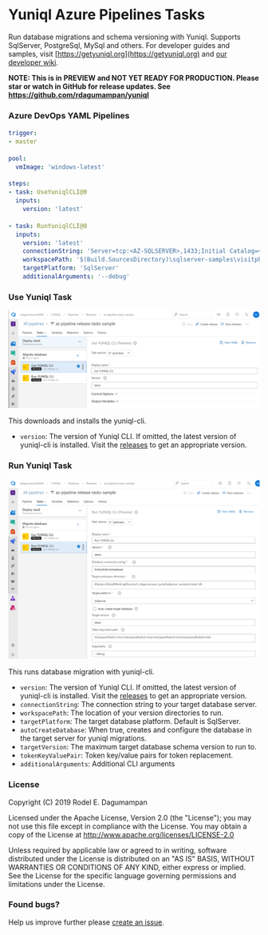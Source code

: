 # Yuniql Azure Pipelines Tasks

Run database migrations and schema versioning with Yuniql. Supports SqlServer, PostgreSql, MySql and others. For developer guides and samples, visit [https://getyuniql.org](https://getyuniql.org) and [our developer wiki](https://github.com/rdagumampan/yuniql/wiki).

**NOTE: This is in PREVIEW and NOT YET READY FOR PRODUCTION. Please star or watch in GitHub for release updates. See https://github.com/rdagumampan/yuniql**

### Azure DevOps YAML Pipelines

``` yaml
trigger:
- master

pool:
  vmImage: 'windows-latest'

steps:
- task: UseYuniqlCLI@0
  inputs:
    version: 'latest'

- task: RunYuniqlCLI@0
  inputs:
    version: 'latest'
    connectionString: 'Server=tcp:<AZ-SQLSERVER>,1433;Initial Catalog=<AZ-SQLDB>;User ID=<USERID>;Password=<PASSWORD>;Encrypt=True;TrustServerCertificate=False;Connection Timeout=30;'
    workspacePath: '$(Build.SourcesDirectory)\sqlserver-samples\visitph-db'
    targetPlatform: 'SqlServer'
    additionalArguments: '--debug'
```

### Use Yuniql Task

![](images/screenshot-01.png)

This downloads and installs the yuniql-cli.
* `version`: The version of Yuniql CLI. If omitted, the latest version of yuniql-cli is installed. Visit the [releases](https://github.com/rdagumampan/yuniql/releases) to get an appropriate version. 

### Run Yuniql Task

![](images/screenshot-02.png)

This runs database migration with yuniql-cli.
* `version`: The version of Yuniql CLI. If omitted, the latest version of yuniql-cli is installed. Visit the [releases](https://github.com/rdagumampan/yuniql/releases) to get an appropriate version. 
* `connectionString`: The connection string to your target database server.
* `workspacePath`: The location of your version directories to run.
* `targetPlatform`: The target database platform. Default is SqlServer.
* `autoCreateDatabase`: When true, creates and configure the database in the target server for yuniql migrations.
* `targetVersion`: The maximum target database schema version to run to.
* `tokenKeyValuePair`: Token key/value pairs for token replacement.
* `additionalArguments`: Additional CLI arguments

### License
Copyright (C) 2019 Rodel E. Dagumampan

Licensed under the Apache License, Version 2.0 (the "License"); you may not use this file except in compliance with the License. You may obtain a copy of the License at http://www.apache.org/licenses/LICENSE-2.0

Unless required by applicable law or agreed to in writing, software distributed under the License is distributed on an "AS IS" BASIS, WITHOUT WARRANTIES OR CONDITIONS OF ANY KIND, either express or implied. See the License for the specific language governing permissions and limitations under the License.

### Found bugs?

Help us improve further please [create an issue](https://github.com/rdagumampan/yuniql/issues/new).